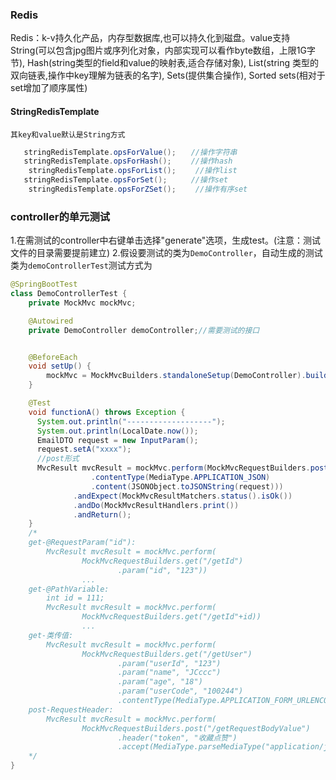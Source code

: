### Redis
Redis：k-v持久化产品，内存型数据库,也可以持久化到磁盘。value支持
    String(可以包含jpg图片或序列化对象，内部实现可以看作byte数组，上限1G字节),
    Hash(string类型的field和value的映射表,适合存储对象),
    List(string 类型的双向链表,操作中key理解为链表的名字),
    Sets(提供集合操作),
    Sorted sets(相对于set增加了顺序属性)
#### StringRedisTemplate
    其key和value默认是String方式
 ```java
    stringRedisTemplate.opsForValue();　　//操作字符串
    stringRedisTemplate.opsForHash();　　 //操作hash
    stringRedisTemplate.opsForList();　　 //操作list
    stringRedisTemplate.opsForSet();　　  //操作set
    stringRedisTemplate.opsForZSet();　 　//操作有序set
```
### controller的单元测试
1.在需测试的controller中右键单击选择"generate"选项，生成test。(注意：测试文件的目录需要提前建立)
2.假设要测试的类为`DemoController`，自动生成的测试类为`demoControllerTest`测试方式为
```java
@SpringBootTest
class DemoControllerTest {
    private MockMvc mockMvc;

    @Autowired
    private DemoController demoController;//需要测试的接口


    @BeforeEach
    void setUp() {
        mockMvc = MockMvcBuilders.standaloneSetup(DemoController).build();
    }

    @Test
    void functionA() throws Exception {    
      System.out.println("-------------------");
      System.out.println(LocalDate.now());
      EmailDTO request = new InputParam();
      request.setA("xxxx");
      //post形式
      MvcResult mvcResult = mockMvc.perform(MockMvcRequestBuilders.post("/url")
                  .contentType(MediaType.APPLICATION_JSON)
                  .content(JSONObject.toJSONString(request)))
              .andExpect(MockMvcResultMatchers.status().isOk())
              .andDo(MockMvcResultHandlers.print())                 
              .andReturn();
    }
    /*
    get-@RequestParam("id"):
        MvcResult mvcResult = mockMvc.perform(
                MockMvcRequestBuilders.get("/getId")
                        .param("id", "123"))
                ...
    get-@PathVariable:
        int id = 111;
        MvcResult mvcResult = mockMvc.perform(
                MockMvcRequestBuilders.get("/getId"+id))
                ...
    get-类传值:
        MvcResult mvcResult = mockMvc.perform(
                MockMvcRequestBuilders.get("/getUser")
                        .param("userId", "123")
                        .param("name", "JCccc")
                        .param("age", "18")
                        .param("userCode", "100244")
                        .contentType(MediaType.APPLICATION_FORM_URLENCODED_VALUE))
    post-RequestHeader:
        MvcResult mvcResult = mockMvc.perform(
                MockMvcRequestBuilders.post("/getRequestBodyValue")
                        .header("token", "收藏点赞")
                        .accept(MediaType.parseMediaType("application/json;charset=UTF-8")))
    */
}
```
